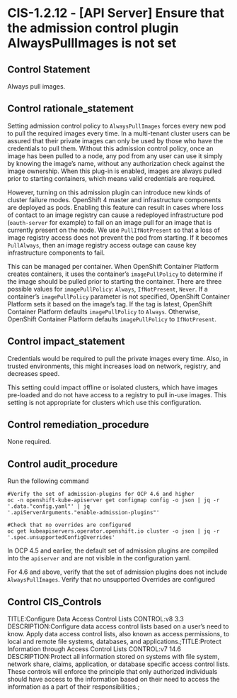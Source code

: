 # CIS-1.2.12 - \[API Server\] Ensure that the admission control plugin AlwaysPullImages is not set

## Control Statement

Always pull images.

## Control rationale_statement

Setting admission control policy to `AlwaysPullImages` forces every new pod to pull the required images every time. In a multi-tenant cluster users can be assured that their private images can only be used by those who have the credentials to pull them. Without this admission control policy, once an image has been pulled to a node, any pod from any user can use it simply by knowing the image’s name, without any authorization check against the image ownership. When this plug-in is enabled, images are always pulled prior to starting containers, which means valid credentials are required.

However, turning on this admission plugin can introduce new kinds of cluster failure modes. OpenShift 4 master and infrastructure components are deployed as pods. Enabling this feature can result in cases where loss of contact to an image registry can cause a redeployed infrastructure pod (`oauth-server` for example) to fail on an image pull for an image that is currently present on the node. We use `PullIfNotPresent` so that a loss of image registry access does not prevent the pod from starting. If it becomes `PullAlways`, then an image registry access outage can cause key infrastructure components to fail.

This can be managed per container. When OpenShift Container Platform creates containers, it uses the container’s `imagePullPolicy` to determine if the image should be pulled prior to starting the container. There are three possible values for `imagePullPolicy`: `Always`, `IfNotPresent`, `Never`. If a container’s `imagePullPolicy` parameter is not specified, OpenShift Container Platform sets it based on the image’s tag. If the tag is latest, OpenShift Container Platform defaults `imagePullPolicy` to `Always`. Otherwise, OpenShift Container Platform defaults `imagePullPolicy` to `IfNotPresent`.

## Control impact_statement

Credentials would be required to pull the private images every time. Also, in trusted environments, this might increases load on network, registry, and decreases speed.

This setting could impact offline or isolated clusters, which have images pre-loaded and do not have access to a registry to pull in-use images. This setting is not appropriate for clusters which use this configuration.

## Control remediation_procedure

None required.

## Control audit_procedure

Run the following command

```
#Verify the set of admission-plugins for OCP 4.6 and higher
oc -n openshift-kube-apiserver get configmap config -o json | jq -r '.data."config.yaml"' | jq 
'.apiServerArguments."enable-admission-plugins"'

#Check that no overrides are configured
oc get kubeapiservers.operator.openshift.io cluster -o json | jq -r '.spec.unsupportedConfigOverrides'
```

In OCP 4.5 and earlier, the default set of admission plugins are compiled into the `apiserver` and are not visible in the configuration yaml.

For 4.6 and above, verify that the set of admission plugins does not include `AlwaysPullImages`. 
Verify that no unsupported Overrides are configured

## Control CIS_Controls

TITLE:Configure Data Access Control Lists CONTROL:v8 3.3 DESCRIPTION:Configure data access control lists based on a user’s need to know. Apply data access control lists, also known as access permissions, to local and remote file systems, databases, and applications.;TITLE:Protect Information through Access Control Lists CONTROL:v7 14.6 DESCRIPTION:Protect all information stored on systems with file system, network share, claims, application, or database specific access control lists. These controls will enforce the principle that only authorized individuals should have access to the information based on their need to access the information as a part of their responsibilities.;
